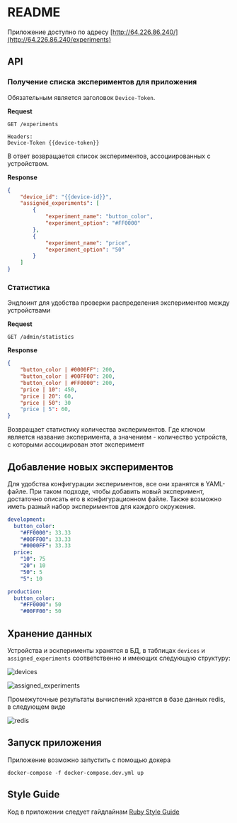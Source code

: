 # README

Приложение доступно по адресу [http://64.226.86.240/](http://64.226.86.240/experiments)

## API
### Получение списка экспериментов для приложения

Обязательным является заголовок `Device-Token`.

**Request**
```
GET /experiments

Headers:
Device-Token {{device-token}}
```

В ответ возвращается список экспериментов, ассоциированных с устройством.

**Response**
```json
{
    "device_id": "{{device-id}}",
    "assigned_experiments": [
        {
            "experiment_name": "button_color",
            "experiment_option": "#FF0000"
        },
        {
            "experiment_name": "price",
            "experiment_option": "50"
        }
    ]
}
```

### Статистика

Эндпоинт для удобства проверки распределения экспериментов между устройствами

**Request**

```
GET /admin/statistics
```

**Response**

```json
{
    "button_color | #0000FF": 200,
    "button_color | #00FF00": 200,
    "button_color | #FF0000": 200,
    "price | 10": 450,
    "price | 20": 60,
    "price | 50": 30
    "price | 5": 60,
}
```

Возвращает статистику количества экспериментов. Где ключом является название эксперимента, а значением - количество устройств, с которыми ассоциирован этот эксперимент

## Добавление новых экспериментов

Для удобства конфигурации экспериментов, все они хранятся в YAML-файле. При таком подходе, чтобы добавить новый эксперимент, достаточно описать его в конфигурационном файле. Также возможно иметь разный набор экспериментов для каждого окружения.

```yaml
development:
  button_color:
    "#FF0000": 33.33
    "#00FF00": 33.33
    "#0000FF": 33.33
  price:
    "10": 75
    "20": 10
    "50": 5
    "5": 10

production:
  button_color:
    "#FF0000": 50
    "#00FF00": 50
```

## Хранение данных
Устройства и эскперименты хранятся в БД, в таблицах `devices` и `assigned_experiments` соответственно и имеющих следующую структуру:

![devices](https://i.ibb.co/sgpHCLB/Screen-Shot-2023-06-07-at-23-42-03.png)

![assigned_experiments](https://i.ibb.co/ZWfRM52/Screen-Shot-2023-06-07-at-23-44-39.png)

Промежуточные результаты вычислений хранятся в базе данных redis, в следующем виде

![redis](https://i.ibb.co/sW50T2y/image.png)


## Запуск приложения

Приложение возможно запустить с помощью докера
```
docker-compose -f docker-compose.dev.yml up
```

## Style Guide
Код в приложении следует гайдлайнам [Ruby Style Guide](https://rubystyle.guide/)